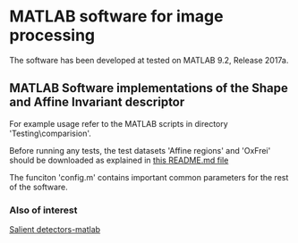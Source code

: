 # MATLAB software for image processing

The software has been developed at tested on MATLAB 9.2, Release 2017a.

## MATLAB Software implementations of the Shape and Affine Invariant descriptor

For example usage refer to the MATLAB scripts in directory 'Testing\comparision'.

Before running any tests, the test datasets 'Affine regions' and 'OxFrei' should be downloaded as explained in 
[this README.md file](https://github.com/NLeSC/LargeScaleImaging/tree/master/Data)

The funciton 'config.m' contains important common parameters for the rest of  the software. 

### Also of interest
[Salient detectors-matlab](https://github.com/NLeSC/SalientDetector-matlab)



